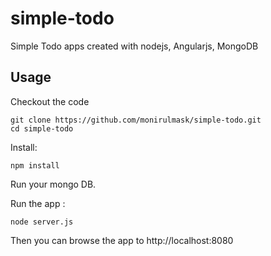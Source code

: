 # simple-todo
Simple Todo apps created with nodejs, Angularjs, MongoDB 

## Usage

Checkout the code
```
git clone https://github.com/monirulmask/simple-todo.git
cd simple-todo
```

Install:
```
npm install
```

Run your mongo DB.

Run the app :
```
node server.js
```

Then you can browse the app to http://localhost:8080